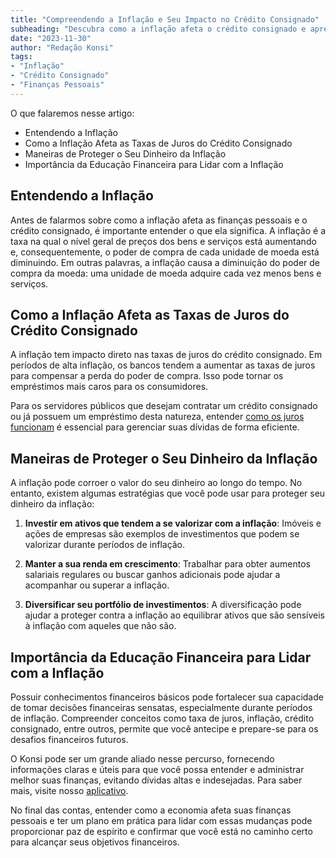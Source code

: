```yaml
---
title: "Compreendendo a Inflação e Seu Impacto no Crédito Consignado"
subheading: "Descubra como a inflação afeta o crédito consignado e aprenda a lidar com essas mudanças."
date: "2023-11-30"
author: "Redação Konsi"
tags:
- "Inflação"
- "Crédito Consignado"
- "Finanças Pessoais"
---
```


O que falaremos nesse artigo:
- Entendendo a Inflação
- Como a Inflação Afeta as Taxas de Juros do Crédito Consignado
- Maneiras de Proteger o Seu Dinheiro da Inflação
- Importância da Educação Financeira para Lidar com a Inflação

## Entendendo a Inflação

Antes de falarmos sobre como a inflação afeta as finanças pessoais e o crédito consignado, é importante entender o que ela significa. A inflação é a taxa na qual o nível geral de preços dos bens e serviços está aumentando e, consequentemente, o poder de compra de cada unidade de moeda está diminuindo. Em outras palavras, a inflação causa a diminuição do poder de compra da moeda: uma unidade de moeda adquire cada vez menos bens e serviços.

## Como a Inflação Afeta as Taxas de Juros do Crédito Consignado

A inflação tem impacto direto nas taxas de juros do crédito consignado. Em períodos de alta inflação, os bancos tendem a aumentar as taxas de juros para compensar a perda do poder de compra. Isso pode tornar os empréstimos mais caros para os consumidores.

Para os servidores públicos que desejam contratar um crédito consignado ou já possuem um empréstimo desta natureza, entender [como os juros funcionam](https://konsi.com.br/postagens/como-navegar-pelas-aguas-das-taxas-de-juros) é essencial para gerenciar suas dívidas de forma eficiente.

## Maneiras de Proteger o Seu Dinheiro da Inflação

A inflação pode corroer o valor do seu dinheiro ao longo do tempo. No entanto, existem algumas estratégias que você pode usar para proteger seu dinheiro da inflação:

1. **Investir em ativos que tendem a se valorizar com a inflação**: Imóveis e ações de empresas são exemplos de investimentos que podem se valorizar durante períodos de inflação.

2. **Manter a sua renda em crescimento**: Trabalhar para obter aumentos salariais regulares ou buscar ganhos adicionais pode ajudar a acompanhar ou superar a inflação.

3. **Diversificar seu portfólio de investimentos**: A diversificação pode ajudar a proteger contra a inflação ao equilibrar ativos que são sensíveis à inflação com aqueles que não são.

## Importância da Educação Financeira para Lidar com a Inflação

Possuir conhecimentos financeiros básicos pode fortalecer sua capacidade de tomar decisões financeiras sensatas, especialmente durante períodos de inflação. Compreender conceitos como taxa de juros, inflação, crédito consignado, entre outros, permite que você antecipe e prepare-se para os desafios financeiros futuros.

O Konsi pode ser um grande aliado nesse percurso, fornecendo informações claras e úteis para que você possa entender e administrar melhor suas finanças, evitando dívidas altas e indesejadas. Para saber mais, visite nosso [aplicativo](http://www.konsi.com.br/app).

No final das contas, entender como a economia afeta suas finanças pessoais e ter um plano em prática para lidar com essas mudanças pode proporcionar paz de espírito e confirmar que você está no caminho certo para alcançar seus objetivos financeiros.